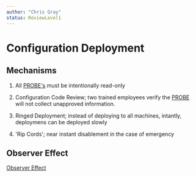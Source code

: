 ```yaml
---
author: "Chris Gray"
status: ReviewLevel1
---
```


# Configuration Deployment

## Mechanisms

1. All [PROBE's](./Definitions.document.md#PROBE) must be intentionally
   read-only

1. Configuration Code Review; two trained employees verify the
   [PROBE](./Definitions.document.md#PROBE) will not collect unapproved
   information.

1. Ringed Deployment; instead of deploying to all machines, intantly, deploymens
   can be deployed slowly

1. 'Rip Cords'; near instant disablement in the case of emergency

## Observer Effect

[Observer Effect](./PositionPaper.ObserverEffect.document.md)
